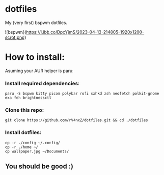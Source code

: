 # dotfiles
My (very first) bspwm dotfiles.

![bspwm}(https://i.ibb.co/DpcYjmS/2023-04-13-214805-1920x1200-scrot.png)

# How to install:
Asuming your AUR helper is paru:
### Install required dependencies:
```
paru -S bspwm kitty picom polybar rofi sxhkd zsh neofetch polkit-gnome exa feh brightnessctl
```

### Clone this repo:
```
git clone https://github.com/rV4nxZ/dotfiles.git && cd ./dotfiles
```

### Install dotfiles:
```
cp -r ./config ~/.config/
cp -r ./home ~/
cp wallpaper.jpg ~/Documents/
```

## You should be good :)
